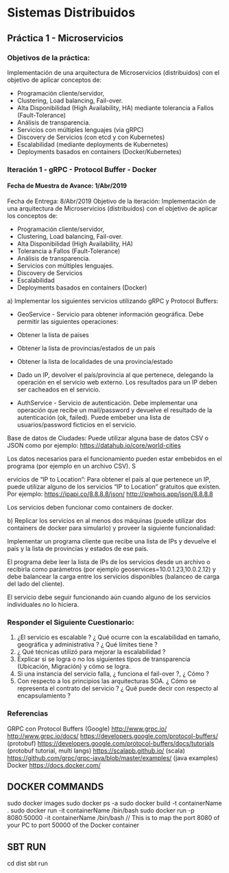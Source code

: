 # Sistemas Distribuidos
## Práctica 1 - Microservicios
### Objetivos de la práctica:
Implementación de una arquitectura de Microservicios (distribuidos) con el objetivo de
aplicar conceptos de:
- Programación cliente/servidor,
- Clustering, Load balancing, Fail-over.
- Alta Disponibilidad (High Availability, HA) mediante tolerancia a Fallos
(Fault-Tolerance)
- Análisis de transparencia.
- Servicios con múltiples lenguajes (via gRPC)
- Discovery de Servicios (con etcd y con Kubernetes)
- Escalabilidad (mediante deployments de Kubernetes)
- Deployments basados en containers (Docker/Kubernetes)

### Iteración 1 - gRPC - Protocol Buffer - Docker
#### Fecha de Muestra de Avance: 1/Abr/2019
Fecha de Entrega: 8/Abr/2019
Objetivo de la iteración:
Implementación de una arquitectura de Microservicios (distribuidos) con el objetivo de
aplicar los conceptos de:
- Programación cliente/servidor,
- Clustering, Load balancing, Fail-over.
- Alta Disponibilidad (High Availability, HA)
- Tolerancia a Fallos (Fault-Tolerance)
- Análisis de transparencia.
- Servicios con múltiples lenguajes.
- Discovery de Servicios
- Escalabilidad
- Deployments basados en containers (Docker)

a) Implementar los siguientes servicios utilizando gRPC y Protocol Buffers:


- GeoService - Servicio para obtener información geográfica. Debe permitir las
siguientes operaciones:
- Obtener la lista de países
- Obtener la lista de provincias/estados de un país
- Obtener la lista de localidades de una provincia/estado
- Dado un IP, devolver el país/provincia al que pertenece, delegando la
operación en el servicio web externo. Los resultados para un IP deben ser
cacheados en el servicio.
  

- AuthService - Servicio de autenticación. Debe implementar una operación que
recibe un mail/password y devuelve el resultado de la autenticación (ok, failed).
Puede embeber una lista de usuarios/password ficticios en el servicio.


Base de datos de Ciudades:
Puede utilizar alguna base de datos CSV o JSON como por ejemplo:
https://datahub.io/core/world-cities


Los datos necesarios para el funcionamiento pueden estar embebidos en el programa (por
ejemplo en un archivo CSV).
S

ervicios de “IP to Location”:
Para obtener el país al que pertenece un IP, puede utilizar alguno de los servicios “IP to
Location” gratuitos que existen. Por ejemplo:
https://ipapi.co/8.8.8.8/json/
http://ipwhois.app/json/8.8.8.8


Los servicios deben funcionar como containers de docker.


b) Replicar los servicios en al menos dos máquinas (puede utilizar dos containers de docker para simularlo) y proveer la siguiente funcionalidad:


Implementar un programa cliente que recibe una lista de IPs y devuelve el país y la lista de
provincias y estados de ese país.

El programa debe leer la lista de IPs de los servicios desde un archivo o recibirla como
parámetros (por ejemplo geoservices=10.0.1.23,10.0.2.12) y debe balancear la carga entre
los servicios disponibles (balanceo de carga del lado del cliente).

El servicio debe seguir funcionando aún cuando alguno de los servicios individuales no lo
hiciera.


### Responder el Siguiente Cuestionario:
1) ¿El servicio es escalable ? ¿ Qué ocurre con la escalabilidad en tamaño, geográfica y
administrativa ? ¿ Qué límites tiene ?
2) ¿ Qué técnicas utilizó para mejorar la escalabilidad ?
3) Explicar si se logra o no los siguientes tipos de transparencia (Ubicación, Migración) y
cómo se logra.
4) Si una instancia del servicio falla, ¿ funciona el fail-over ?, ¿ Cómo ?
5) Con respecto a los principios las arquitecturas SOA. ¿ Cómo se representa el contrato del
servicio ? ¿ Qué puede decir con respecto al encapsulamiento ?

### Referencias
GRPC con Protocol Buffers (Google)
http://www.grpc.io/
http://www.grpc.io/docs/
https://developers.google.com/protocol-buffers/ (protobuf)
https://developers.google.com/protocol-buffers/docs/tutorials (protobuf tutorial, multi
langs)
https://scalapb.github.io/ (scala)
https://github.com/grpc/grpc-java/blob/master/examples/ (java examples)
Docker
https://docs.docker.com/


## DOCKER COMMANDS
sudo docker images
sudo docker ps -a
sudo docker build -t containerName .
sudo docker run -it containerName /bin/bash
sudo docker run -p 8080:50000 -it containerName /bin/bash // This is to map the port 8080 of your PC to port 50000 of the Docker container

## SBT RUN

cd dist
sbt run
